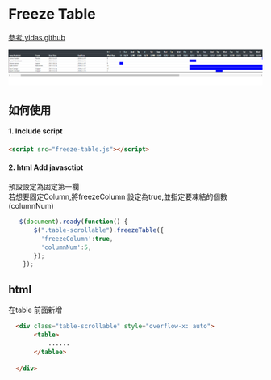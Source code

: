 # Freeze Table


<a href = https://github.com/yidas/jquery-freeze-table>參考 yidas github </a>


<img src = "1.png"> 


## 如何使用



#### 1. Include script

```html
<script src="freeze-table.js"></script>
```


#### 2. html Add javasctipt
預設設定為固定第一欄<br>
若想要固定Column,將freezeColumn 設定為true,並指定要凍結的個數(columnNum)



 ``` javascript
    $(document).ready(function() {      
        $(".table-scrollable").freezeTable({         
          'freezeColumn':true,
          'columnNum':5,
        }); 
     });
```



## html
在table 前面新增<div>

 ``` html
   <div class="table-scrollable" style="overflow-x: auto">  
        <table>
            ......
        </tablee>
   
   </div>
```

















